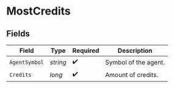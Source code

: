 # MostCredits


## Fields

| Field                | Type                 | Required             | Description          |
| -------------------- | -------------------- | -------------------- | -------------------- |
| `AgentSymbol`        | *string*             | :heavy_check_mark:   | Symbol of the agent. |
| `Credits`            | *long*               | :heavy_check_mark:   | Amount of credits.   |